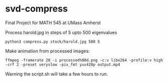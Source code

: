 # svd-compress
Final Project for MATH 545 at UMass Amherst

Process harold.jpg in steps of 5 upto 500 eigenvalues

`python3 compress.py stock/harold.jpg 500 5`

Make animation from processed images:

`ffmpeg -framerate 20 -i processed%00d.png -c:v libx264 -profile:v high -crf 2 -preset veryslow -pix_fmt yuv420p output.mp4`

Warning the script.sh will take a few hours to run.
